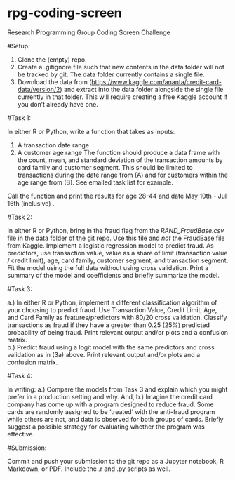 # rpg-coding-screen
Research Programming Group Coding Screen Challenge

#Setup:

1)	Clone the (empty) repo.
2)	Create a .gitignore file such that new contents in the data folder will not be tracked by git.  The data folder currently contains a single file.
3)	Download the data from (https://www.kaggle.com/ananta/credit-card-data/version/2) and extract into the data folder alongside the single file currently in that folder.  This will require creating a free Kaggle account if you don’t already have one.

#Task 1:

In either R or Python, write a function that takes as inputs:
1)  A transaction date range
2)	A customer age range
The function should produce a data frame with the count, mean, and standard deviation of the transaction amounts by card family and customer segment.  This should be limited to transactions during the date range from (A) and for customers within the age range from (B).  See emailed task list for example.

Call the function and print the results for age 28-44 and date May 10th - Jul 16th (inclusive) .

#Task 2:

In either R or Python, bring in the fraud flag from the *RAND_FraudBase.csv* file in the data folder of the git repo.  Use this file and *not* the FraudBase file from Kaggle.  Implement a logistic regression model to predict fraud.  As predictors, use transaction value, value as a share of limit (transaction value / credit limit), age, card family, customer segment, and transaction segment.  Fit the model using the full data without using cross validation.
Print a summary of the model and coefficients and briefly summarize the model.

#Task 3:

a.)	In either R or Python, implement a different classification algorithm of your choosing to predict fraud.  Use Transaction Value, Credit Limit, Age, and Card Family as features/predictors with 80/20 cross validation. Classify transactions as fraud if they have a greater than 0.25 (25%) predicted probability of being fraud.  Print relevant output and/or plots and a confusion matrix.  
b.)	Predict fraud using a logit model with the same predictors and cross validation as in (3a) above. Print relevant output and/or plots and a confusion matrix.  

#Task 4:

In writing:
a.)	Compare the models from Task 3 and explain which you might prefer in a production setting and why. And,
b.)	Imagine the credit card company has come up with a program designed to reduce fraud. Some cards are randomly assigned to be ‘treated’ with the anti-fraud program while others are not, and data is observed for both groups of cards. Briefly suggest a possible strategy for evaluating whether the program was effective.

#Submission:

Commit and push your submission to the git repo as a Jupyter notebook, R Markdown, or PDF.  Include the .r and .py scripts as well.  

